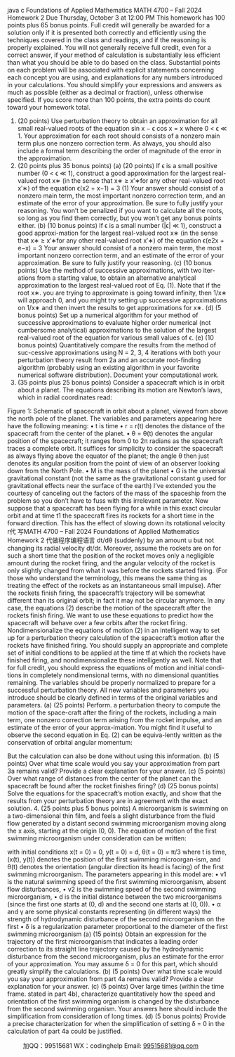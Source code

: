 java c
Foundations of Applied Mathematics
MATH 4700 – Fall 2024
Homework 2
Due Thursday, October 3 at 12:00 PM
This homework has 100 points plus 65 bonus points. Full credit will generally be awarded for a solution only if it is presented both correctly and efficiently using the techniques covered in the class and readings, and if the reasoning is properly explained. You will not generally receive full credit, even for a correct answer, if your method of calculation is substantially less efficient than what you should be able to do based on the class. Substantial points on each problem will be associated with explicit statements concerning each concept you are using, and explanations for any numbers introduced in your calculations. You should simplify your expressions and answers as much as possible (either as a decimal or fraction), unless otherwise specified. If you score more than 100 points, the extra points do count toward your homework total.
1. (20 points) Use perturbation theory to obtain an approximation for all small real-valued roots of the equation
sin x − ϵ cos x = x
where 0 < ϵ ≪ 1. Your approximation for each root should consists of a nonzero main term plus one nonzero correction term. As always, you should also include a formal term describing the order of magnitude of the error in the approximation.
2. (20 points plus 35 bonus points)
(a) (20 points) If ϵ is a small positive number (0 < ϵ ≪ 1), construct a good approximation for the largest real-valued root x∗ (in the sense that x∗ ≥ x′∗for any other real-valued root x′∗) of the equation
ϵ(x2 + x−1) = 3 (1)
Your answer should consist of a nonzero main term, the most important nonzero correction term, and an estimate of the error of your approximation. Be sure to fully justify your reasoning. You won’t be penalized if you want to calculate all the roots, so long as you find them correctly, but you won’t get any bonus points either.
(b) (10 bonus points) If ϵ is a small number (|ϵ| ≪ 1), construct a good approxi-mation for the largest real-valued root x∗ (in the sense that x∗ ≥ x′∗for any other real-valued root x′∗) of the equation
ϵ(e2x + e−x) = 3
Your answer should consist of a nonzero main term, the most important nonzero correction term, and an estimate of the error of your approximation. Be sure to fully justify your reasoning.
(c) (10 bonus points) Use the method of successive approximations, with two iter-ations from a starting value, to obtain an alternative analytical approximation to the largest real-valued root of Eq. (1). Note that if the root x∗. you are trying to approximate is going toward infinity, then 1/x∗ will approach 0, and you might try setting up successive approximations on 1/x∗ and then invert the results to get approximations for x∗.
(d) (5 bonus points) Set up a numerical algorithm for your method of successive approximations to evaluate higher order numerical (not cumbersome analytical) approximations to the solution of the largest real-valued root of the equation for various small values of ϵ.
(e) (10 bonus points) Quantitatively compare the results from the method of suc-cessive approximations using N = 2, 3, 4 iterations with both your perturbation theory result from 2a and an accurate root-finding algorithm (probably using an existing algorithm in your favorite numerical software distribution). Document your computational work.
3. (35 points plus 25 bonus points) Consider a spacecraft which is in orbit about a planet. The equations describing its motion are Newton’s laws, which in radial coordinates read:

Figure 1: Schematic of spacecraft in orbit about a planet, viewed from above the north pole of the planet.
The variables and parameters appearing here have the following meaning:
• t is time
• r = r(t) denotes the distance of the spacecraft from the center of the planet.
• θ = θ(t) denotes the angular position of the spacecraft; it ranges from 0 to 2π radians as the spacecraft traces a complete orbit. It suffices for simplicity to consider the spacecraft as always flying above the equator of the planet; the angle θ then just denotes its angular position from the point of view of an observer looking down from the North Pole.
• M is the mass of the planet
• G is the universal gravitational constant (not the same as the gravitational constant g used for gravitational effects near the surface of the earth)
I’ve extended you the courtesy of canceling out the factors of the mass of the spaceship from the problem so you don’t have to fuss with this irrelevant parameter.
Now suppose that a spacecraft has been flying for a while in this exact circular orbit and at time t1 the spacecraft fires its rockets for a short time in the forward direction. This has the effect of slowing down its rotational velocity r代 写MATH 4700 – Fall 2024 Foundations of Applied Mathematics Homework 2
代做程序编程语言 dt/dθ (suddenly) by an amount u but not changing its radial velocity dt/dr. Moreover, assume the rockets are on for such a short time that the position of the rocket moves only a negligible amount during the rocket firing, and the angular velocity of the rocket is only slightly changed from what it was before the rockets started firing. (For those who understand the terminology, this means the same thing as treating the effect of the rockets as an instantaneous small impulse). After the rockets finish firing, the spacecraft’s trajectory will be somewhat different than its original orbit; in fact it may not be circular anymore. In any case, the equations (2) describe the motion of the spacecraft after the rockets finish firing. We want to use these equations to predict how the spacecraft will behave over a few orbits after the rocket firing. Nondimensionalize the equations of motion (2) in an intelligent way to set up for a perturbation theory calculation of the spacecraft’s motion after the rockets have finished firing. You should supply an appropriate and complete set of initial conditions to be applied at the time tf at which the rockets have finished firing, and nondimensionalize these intelligently as well.
Note that for full credit, you should express the equations of motion and initial condi-tions in completely nondimensional terms, with no dimensional quantities remaining. The variables should be properly normalized to prepare for a successful perturbation theory. All new variables and parameters you introduce should be clearly defined in terms of the original variables and parameters.
(a) (25 points) Perform. a perturbation theory to compute the motion of the space-craft after the firing of the rockets, including a main term, one nonzero correction term arising from the rocket impulse, and an estimate of the error of your approx-imation.
You might find it useful to observe the second equation in Eq. (2) can be equiva-lently written as the conservation of orbital angular momentum:

But the calculation can also be done without using this information.
(b) (5 points) Over what time scale would you say your approximation from part 3a remains valid? Provide a clear explanation for your answer.
(c) (5 points) Over what range of distances from the center of the planet can the spacecraft be found after the rocket finishes firing?
(d) (25 bonus points) Solve the equations for the spacecraft’s motion exactly, and show that the results from your perturbation theory are in agreement with the exact solution.
4. (25 points plus 5 bonus points) A microorganism is swimming on a two-dimensional thin film, and feels a slight disturbance from the fluid flow generated by a distant second swimming microorganism moving along the x axis, starting at the origin (0, 0). The equation of motion of the first swimming microorganism under consideration can be written:

with initial conditions
x(t = 0) = 0,
y(t = 0) = d,
θ(t = 0) = π/3
where t is time, (x(t), y(t)) denotes the position of the first swimming microorgan-ism, and θ(t) denotes the orientation (angular direction its head is facing) of the first swimming microorganism. The parameters appearing in this model are:
• v1 is the natural swimming speed of the first swimming microorganism, absent flow disturbances,
• v2 is the swimming speed of the second swimming microorganism,
• d is the initial distance between the two microorganisms (since the first one starts at (0, d) and the second one starts at (0, 0)).
• α and γ are some physical constants representing (in different ways) the strength of hydrodynamic disturbance of the second microorganism on the first
• δ is a regularization parameter proportional to the diameter of the first swimming microorganism
(a) (15 points) Obtain an expression for the trajectory of the first microorganism that indicates a leading order correction to its straight line trajectory caused by the hydrodynamic disturbance from the second microorganism, plus an estimate for the error of your approximation. You may assume δ = 0 for this part, which should greatly simplify the calculations.
(b) (5 points) Over what time scale would you say your approximation from part 4a remains valid? Provide a clear explanation for your answer.
(c) (5 points) Over large times (within the time frame. stated in part 4b), characterize quantitatively how the speed and orientation of the first swimming organism is changed by the disturbance from the second swimming organism. Your answers here should include the simplification from consideration of long times.
(d) (5 bonus points) Provide a precise characterization for when the simplification of setting δ = 0 in the calculation of part 4a could be justified.





         
加QQ：99515681  WX：codinghelp  Email: 99515681@qq.com
